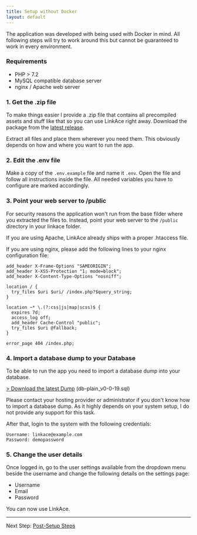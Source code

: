 ```yaml
---
title: Setup without Docker
layout: default
---
```


The application was developed with being used with Docker in mind. All following steps will try to work around this but
cannot be guaranteed to work in every environment.

### Requirements

* PHP > 7.2
* MySQL compatible database server
* nginx / Apache web server

### 1. Get the .zip file

To make things easier I provide a .zip file that contains all precompiled assets and stuff like that so you can use
LinkAce right away. Download the package from the [latest release](https://github.com/Kovah/LinkAce/releases).

Extract all files and place them wherever you need them. This obviously depends on how and where you want to run the
app.

### 2. Edit the .env file

Make a copy of the `.env.example` file and name it `.env`. Open the file and follow all instructions inside the file. 
All needed variables you have to configure are marked accordingly.

### 3. Point your web server to /public

For security reasons the application won't run from the base filder where you extracted the files to. Instead, point
your web server to the `/public` directory in your linkace folder.

If you are using Apache, LinkAce already ships with a proper .htaccess file.

If you are using nginx, please add the following lines to your nginx configuration file:

```
add_header X-Frame-Options "SAMEORIGIN";
add_header X-XSS-Protection "1; mode=block";
add_header X-Content-Type-Options "nosniff";

location / {
  try_files $uri $uri/ /index.php?$query_string;
}

location ~* \.(?:css|js|map|scss)$ {
  expires 7d;
  access_log off;
  add_header Cache-Control "public";
  try_files $uri @fallback;
}

error_page 404 /index.php;
```

### 4. Import a database dump to your Database

To be able to run the app you need to import a database dump into your database.

[> Download the latest Dump](/docs/v1/setup/db-plain_v0-0-19.sql) (db-plain_v0-0-19.sql)

Please contact your hosting provider or administrator if you don't know how to import a database dump. As it highly
depends on your system setup, I do not provide any support for this task.

After that, login to the system with the following credentials:
```
Username: linkace@example.com
Password: demopassword
```

### 5. Change the user details

Once logged in, go to the user settings available from the dropdown menu beside the username and change the following
details on the settings page:

* Username
* Email
* Password

You can now use LinkAce.

---

Next Step: [Post-Setup Steps](/docs/v1/setup/post-setup)
